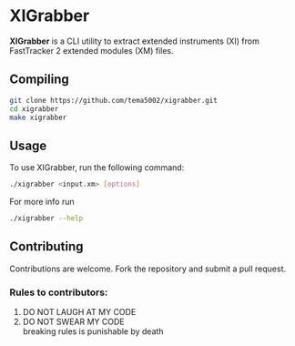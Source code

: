 # XIGrabber
**XIGrabber** is a CLI utility to extract extended instruments (XI) from FastTracker 2 extended modules (XM) files.

## Compiling
```bash
git clone https://github.com/tema5002/xigrabber.git
cd xigrabber
make xigrabber
```

## Usage
To use XIGrabber, run the following command:
```bash
./xigrabber <input.xm> [options]
```
For more info run
```bash
./xigrabber --help
```

## Contributing
Contributions are welcome. Fork the repository and submit a pull request.

### Rules to contributors:
1. DO NOT LAUGH AT MY CODE
2. DO NOT SWEAR MY CODE\
   breaking rules is punishable by death
